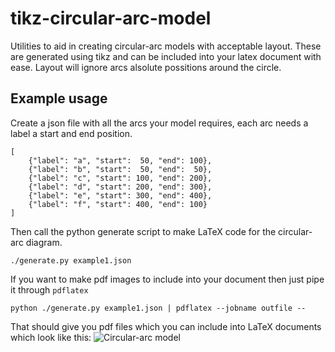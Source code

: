 tikz-circular-arc-model
=======================

Utilities to aid in creating circular-arc models with acceptable layout. These are generated using tikz and can be included into your latex document with ease. Layout will ignore arcs alsolute possitions around the circle.

Example usage
-------------

Create a json file with all the arcs your model requires, each arc needs a label a start and end position.

	[
		{"label": "a", "start":  50, "end": 100},
		{"label": "b", "start":  50, "end":  50},
		{"label": "c", "start": 100, "end": 200},
		{"label": "d", "start": 200, "end": 300},
		{"label": "e", "start": 300, "end": 400},
		{"label": "f", "start": 400, "end": 100}
	]

Then call the python generate script to make LaTeX code for the circular-arc diagram.

	./generate.py example1.json

If you want to make pdf images to include into your document then just pipe it through `pdflatex`

	python ./generate.py example1.json | pdflatex --jobname outfile --

That should give you pdf files which you can include into LaTeX documents which look like this:
![Circular-arc model](https://raw.github.com/Ignition/tikz-circular-arc-model/master/example1.svg)
